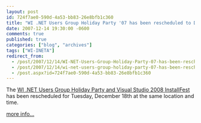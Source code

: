 ```yaml
---
layout: post
id: 724f7ae0-590d-4a53-bb83-26e8bfb1c360
title: "WI .NET Users Group Holiday Party '07 has been rescheduled to Dec. 18th"
date: 2007-12-14 19:30:00 -0600
comments: true
published: true
categories: ["blog", "archives"]
tags: ["WI-INETA"]
redirect_from: 
  - /post/2007/12/14/WI-NET-Users-Group-Holiday-Party-07-has-been-rescheduled-to-Dec-18th
  - /post/2007/12/14/wi-net-users-group-holiday-party-07-has-been-rescheduled-to-dec-18th
  - /post.aspx?id=724f7ae0-590d-4a53-bb83-26e8bfb1c360
---
```

<!-- more -->
<p>The <a href="http://wi-ineta.org/DesktopDefault.aspx?tabid=180">WI .NET Users Group Holiday Party and Visual Studio 2008 InstallFest</a> has been rescheduled for Tuesday, December 18th at the same location and time.</p>
<p><a href="http://wi-ineta.org/DesktopDefault.aspx?tabid=180">more info...</a></p>
